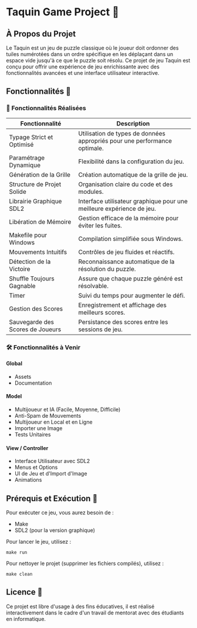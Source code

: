 # Taquin Game Project 🧩

## À Propos du Projet

Le Taquin est un jeu de puzzle classique où le joueur doit ordonner des tuiles numérotées dans un ordre spécifique en les déplaçant dans un espace vide jusqu'à ce que le puzzle soit résolu. Ce projet de jeu Taquin est conçu pour offrir une expérience de jeu enrichissante avec des fonctionnalités avancées et une interface utilisateur interactive.

## Fonctionnalités 🌟

### 🚀 Fonctionnalités Réalisées

| Fonctionnalité                   | Description                                                                 |
|----------------------------------|-----------------------------------------------------------------------------|
| Typage Strict et Optimisé        | Utilisation de types de données appropriés pour une performance optimale.   |
| Paramétrage Dynamique            | Flexibilité dans la configuration du jeu.                                   |
| Génération de la Grille          | Création automatique de la grille de jeu.                                   |
| Structure de Projet Solide       | Organisation claire du code et des modules.                                 |
| Librairie Graphique SDL2         | Interface utilisateur graphique pour une meilleure expérience de jeu.       |
| Libération de Mémoire            | Gestion efficace de la mémoire pour éviter les fuites.                      |
| Makefile pour Windows            | Compilation simplifiée sous Windows.                                        |
| Mouvements Intuitifs             | Contrôles de jeu fluides et réactifs.                                       |
| Détection de la Victoire         | Reconnaissance automatique de la résolution du puzzle.                      |
| Shuffle Toujours Gagnable        | Assure que chaque puzzle généré est résolvable.                             |
| Timer                            | Suivi du temps pour augmenter le défi.                                      |
| Gestion des Scores               | Enregistrement et affichage des meilleurs scores.                           |
| Sauvegarde des Scores de Joueurs | Persistance des scores entre les sessions de jeu.                           |

### 🛠 Fonctionnalités à Venir

#### Global
- Assets
- Documentation

#### Model
- Multijoueur et IA (Facile, Moyenne, Difficile)
- Anti-Spam de Mouvements
- Multijoueur en Local et en Ligne
- Importer une Image
- Tests Unitaires

#### View / Controller
- Interface Utilisateur avec SDL2
- Menus et Options
- UI de Jeu et d'Import d'Image
- Animations

## Prérequis et Exécution 🚀

Pour exécuter ce jeu, vous aurez besoin de :
- Make
- SDL2 (pour la version graphique)

Pour lancer le jeu, utilisez :
```
make run
```

Pour nettoyer le projet (supprimer les fichiers compilés), utilisez :
```
make clean
```

## Licence 📄

Ce projet est libre d'usage à des fins éducatives, il est réalisé interactivement dans le cadre d'un travail de mentorat avec des étudiants en informatique.